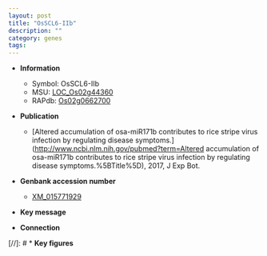 ```yaml
---
layout: post
title: "OsSCL6-IIb"
description: ""
category: genes
tags: 
---
```


* **Information**  
    + Symbol: OsSCL6-IIb  
    + MSU: [LOC_Os02g44360](http://rice.uga.edu/cgi-bin/ORF_infopage.cgi?orf=LOC_Os02g44360)  
    + RAPdb: [Os02g0662700](http://rapdb.dna.affrc.go.jp/viewer/gbrowse_details/irgsp1?name=Os02g0662700)  

* **Publication**  
    + [Altered accumulation of osa-miR171b contributes to rice stripe virus infection by regulating disease symptoms.](http://www.ncbi.nlm.nih.gov/pubmed?term=Altered accumulation of osa-miR171b contributes to rice stripe virus infection by regulating disease symptoms.%5BTitle%5D), 2017, J Exp Bot.

* **Genbank accession number**  
    + [XM_015771929](http://www.ncbi.nlm.nih.gov/nuccore/XM_015771929)

* **Key message**  

* **Connection**  

[//]: # * **Key figures**  


